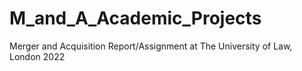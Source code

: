 # M_and_A_Academic_Projects
Merger and Acquisition Report/Assignment at The University of Law, London 2022 
